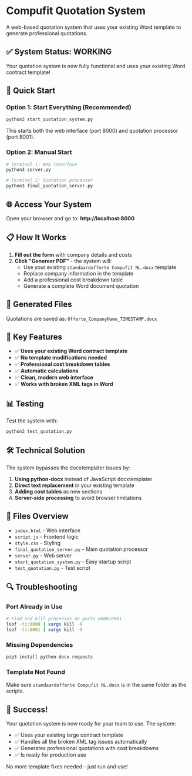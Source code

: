 # Compufit Quotation System

A web-based quotation system that uses your existing Word template to generate professional quotations.

## ✅ System Status: WORKING

Your quotation system is now fully functional and uses your existing Word contract template!

## 🚀 Quick Start

### Option 1: Start Everything (Recommended)
```bash
python3 start_quotation_system.py
```

This starts both the web interface (port 8000) and quotation processor (port 8001).

### Option 2: Manual Start
```bash
# Terminal 1: Web interface
python3 server.py

# Terminal 2: Quotation processor  
python3 final_quotation_server.py
```

## 🌐 Access Your System

Open your browser and go to: **http://localhost:8000**

## 📋 How It Works

1. **Fill out the form** with company details and costs
2. **Click "Genereer PDF"** - the system will:
   - Use your existing `standaardofferte Compufit NL.docx` template
   - Replace company information in the template
   - Add a professional cost breakdown table
   - Generate a complete Word document quotation

## 📁 Generated Files

Quotations are saved as: `Offerte_CompanyName_TIMESTAMP.docx`

## 🔧 Key Features

- ✅ **Uses your existing Word contract template**
- ✅ **No template modifications needed**
- ✅ **Professional cost breakdown tables**
- ✅ **Automatic calculations**
- ✅ **Clean, modern web interface**
- ✅ **Works with broken XML tags in Word**

## 📊 Testing

Test the system with:
```bash
python3 test_quotation.py
```

## 🛠 Technical Solution

The system bypasses the docxtemplater issues by:

1. **Using python-docx** instead of JavaScript docxtemplater
2. **Direct text replacement** in your existing template
3. **Adding cost tables** as new sections
4. **Server-side processing** to avoid browser limitations

## 📄 Files Overview

- `index.html` - Web interface
- `script.js` - Frontend logic
- `style.css` - Styling
- `final_quotation_server.py` - Main quotation processor
- `server.py` - Web server
- `start_quotation_system.py` - Easy startup script
- `test_quotation.py` - Test script

## 🔍 Troubleshooting

### Port Already in Use
```bash
# Find and kill processes on ports 8000/8001
lsof -ti:8000 | xargs kill -9
lsof -ti:8001 | xargs kill -9
```

### Missing Dependencies
```bash
pip3 install python-docx requests
```

### Template Not Found
Make sure `standaardofferte Compufit NL.docx` is in the same folder as the scripts.

## 🎉 Success!

Your quotation system is now ready for your team to use. The system:

- ✅ Uses your existing large contract template
- ✅ Handles all the broken XML tag issues automatically
- ✅ Generates professional quotations with cost breakdowns
- ✅ Is ready for production use

No more template fixes needed - just run and use!
